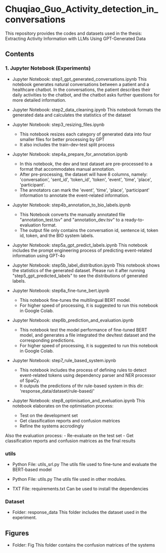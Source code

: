 # Chuqiao_Guo_Activity_detection_in_conversations

This repository provides the codes and datasets used in the thesis: Extracting Activity Information with LLMs Using GPT-Generated Data

## Contents

### 1. Jupyter Notebook (Experiments)
- Jupyter Notebook: step1_gpt_generated_conversations.ipynb
This notebook generates natural conversations between a patient and a healthcare chatbot. In the conversations, the patient describes their daily activities to the chatbot, and the chatbot asks further questions for more detailed information.

- Jupyter Notebook: step2_data_cleaning.ipynb
This notebook formats the generated data and calculates the statistics of the dataset

- Jupyter Notebook: step3_resizing_files.ipynb
    - This notebook resizes each category of generated data into four smaller files for better processing by GPT
    - It also includes the train-dev-test split process

- Jupyter Notebook: step4a_prepare_for_annotation.ipynb
    - In this notebook, the dev and test dataset are pre-processed to a format that accommodates manual annotation.
    - After pre-processing, the dataset will have 8 columns, namely: 'conversation', 'sent_id', 'token_id', 'token', 'event', 'time', 'place', 'participant'.
    - The annotators can mark the 'event', 'time', 'place', 'participant' information to annotate the event-related information.

- Jupyter Notebook: step4b_annotation_to_bio_labels.ipynb
    - This Notebook converts the manually annotated file "annotation_test.tsv" and "annotation_dev.tsv" to a ready-to-evaluation format.
    - The output file only contains the conversation id, sentence id, token id, token, and the BIO system labels.

- Jupyter Notebook: step5a_gpt_predict_labels.ipynb
This notebook includes the prompt engineering process of predicting event-related information using GPT-4o

- Jupyter Notebook: step5b_label_distribution.ipynb
This notebook shows the statistics of the generated dataset. Please run it after running "step5_gpt_predicted_labels" to see the distributions of generated labels.

- Jupyter Notebook: step6a_fine-tune_bert.ipynb
    - This notebook fine-tunes the multilingual BERT model.
    - For higher speed of processing, it is suggested to run this notebook in Google Colab.

- Jupyter Notebook: step6b_prediction_and_evaluation.ipynb
    - This notebook test the model performance of fine-tuned BERT model, and generates a file integrated the dev/test dataset and the corresponding predictions.
    - For higher speed of processing, it is suggested to run this notebook in Google Colab.

- Jupyter Notebook: step7_rule_based_system.ipynb
    - This notebook includes the process of defining rules to detect event-related tokens using dependency parser and NER processor of SpaCy.
    - It outputs the predictions of thr rule-based system in this dir: 'response_data/dataset/rule-based/'

- Jupyter Notebook: step8_optimisation_and_eveluation.ipynb
This notebook elaborates on the optimisation process:
    - Test on the development set
    - Get classification reports and confusion matrices
    - Refine the systems accrodingly

Also the evaluation process:
    - Re-evaluate on the test set
    - Get classification reports and confusion matrices as the final results

### utils
- Python File: utils_srl.py
The utils file used to fine-tune and evaluate the BERT-based model

- Python File: utils.py
The utils file used in other modules.

- TXT File: requirements.txt
Can be used to install the dependencies

### Dataset
- Folder: response_data
This folder includes the dataset used in the experiment.

## Figures
- Folder: Fig
This folder contains the confusion matrices of the systems
